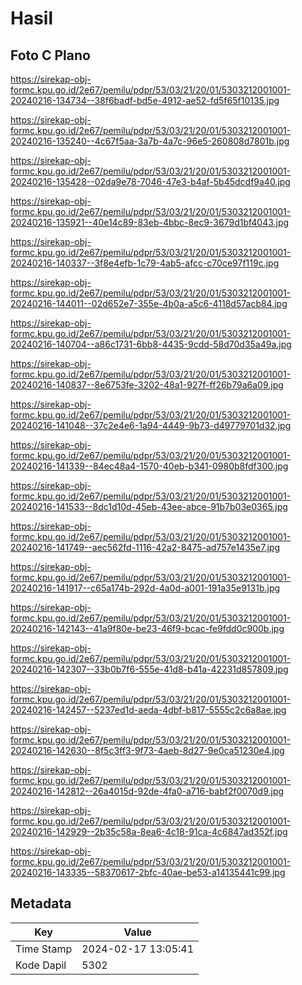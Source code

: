 # Hasil

## Foto C Plano

https://sirekap-obj-formc.kpu.go.id/2e67/pemilu/pdpr/53/03/21/20/01/5303212001001-20240216-134734--38f6badf-bd5e-4912-ae52-fd5f65f10135.jpg

https://sirekap-obj-formc.kpu.go.id/2e67/pemilu/pdpr/53/03/21/20/01/5303212001001-20240216-135240--4c67f5aa-3a7b-4a7c-96e5-260808d7801b.jpg

https://sirekap-obj-formc.kpu.go.id/2e67/pemilu/pdpr/53/03/21/20/01/5303212001001-20240216-135428--02da9e78-7046-47e3-b4af-5b45dcdf9a40.jpg

https://sirekap-obj-formc.kpu.go.id/2e67/pemilu/pdpr/53/03/21/20/01/5303212001001-20240216-135921--40e14c89-83eb-4bbc-8ec9-3679d1bf4043.jpg

https://sirekap-obj-formc.kpu.go.id/2e67/pemilu/pdpr/53/03/21/20/01/5303212001001-20240216-140337--3f8e4efb-1c79-4ab5-afcc-c70ce97f119c.jpg

https://sirekap-obj-formc.kpu.go.id/2e67/pemilu/pdpr/53/03/21/20/01/5303212001001-20240216-144011--02d652e7-355e-4b0a-a5c6-4118d57acb84.jpg

https://sirekap-obj-formc.kpu.go.id/2e67/pemilu/pdpr/53/03/21/20/01/5303212001001-20240216-140704--a86c1731-6bb8-4435-9cdd-58d70d35a49a.jpg

https://sirekap-obj-formc.kpu.go.id/2e67/pemilu/pdpr/53/03/21/20/01/5303212001001-20240216-140837--8e6753fe-3202-48a1-927f-ff26b79a6a09.jpg

https://sirekap-obj-formc.kpu.go.id/2e67/pemilu/pdpr/53/03/21/20/01/5303212001001-20240216-141048--37c2e4e6-1a94-4449-9b73-d49779701d32.jpg

https://sirekap-obj-formc.kpu.go.id/2e67/pemilu/pdpr/53/03/21/20/01/5303212001001-20240216-141339--84ec48a4-1570-40eb-b341-0980b8fdf300.jpg

https://sirekap-obj-formc.kpu.go.id/2e67/pemilu/pdpr/53/03/21/20/01/5303212001001-20240216-141533--8dc1d10d-45eb-43ee-abce-91b7b03e0365.jpg

https://sirekap-obj-formc.kpu.go.id/2e67/pemilu/pdpr/53/03/21/20/01/5303212001001-20240216-141749--aec562fd-1116-42a2-8475-ad757e1435e7.jpg

https://sirekap-obj-formc.kpu.go.id/2e67/pemilu/pdpr/53/03/21/20/01/5303212001001-20240216-141917--c65a174b-292d-4a0d-a001-191a35e9131b.jpg

https://sirekap-obj-formc.kpu.go.id/2e67/pemilu/pdpr/53/03/21/20/01/5303212001001-20240216-142143--41a9f80e-be23-46f9-bcac-fe9fdd0c900b.jpg

https://sirekap-obj-formc.kpu.go.id/2e67/pemilu/pdpr/53/03/21/20/01/5303212001001-20240216-142307--33b0b7f6-555e-41d8-b41a-42231d857809.jpg

https://sirekap-obj-formc.kpu.go.id/2e67/pemilu/pdpr/53/03/21/20/01/5303212001001-20240216-142457--5237ed1d-aeda-4dbf-b817-5555c2c6a8ae.jpg

https://sirekap-obj-formc.kpu.go.id/2e67/pemilu/pdpr/53/03/21/20/01/5303212001001-20240216-142630--8f5c3ff3-9f73-4aeb-8d27-9e0ca51230e4.jpg

https://sirekap-obj-formc.kpu.go.id/2e67/pemilu/pdpr/53/03/21/20/01/5303212001001-20240216-142812--26a4015d-92de-4fa0-a716-babf2f0070d9.jpg

https://sirekap-obj-formc.kpu.go.id/2e67/pemilu/pdpr/53/03/21/20/01/5303212001001-20240216-142929--2b35c58a-8ea6-4c18-91ca-4c6847ad352f.jpg

https://sirekap-obj-formc.kpu.go.id/2e67/pemilu/pdpr/53/03/21/20/01/5303212001001-20240216-143335--58370617-2bfc-40ae-be53-a14135441c99.jpg


## Metadata

| Key        | Value               |
| ---------- | ------------------- |
| Time Stamp | 2024-02-17 13:05:41 |
| Kode Dapil | 5302                |



